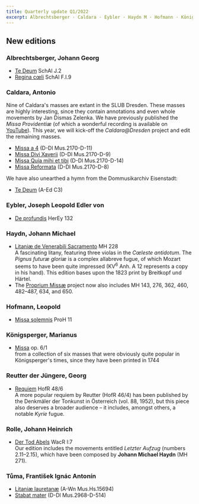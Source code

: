 ```yaml
---
title: Quarterly update Q1/2022
excerpt: Albrechtsberger · Caldara · Eybler · Haydn M · Hofmann · Königsperger · Reutter d.J. · Rolle · Tuma
---
```


## New editions

### Albrechtsberger, Johann Georg

- [Te Deum](/scores/johann-georg-albrechtsberger/#work-schal-j-2) SchAl J.2
- [Regina cœli](/scores/johann-georg-albrechtsberger/#work-schal-f-i-9) SchAl F.I.9


### Caldara, Antonio

Nine of Caldara's masses are extant in the SLUB Dresden. These masses are highly interesting, since they contain annotations and even whole movements by Jan Dismas Zelenka. We have previously published the *Missa Providentiæ* (of which a wonderful recording is available on [YouTube](https://youtu.be/hjeUI_p172Y)). This year, we will kick-off the *Caldara@Dresden* project and edit the remaining masses.

- [Missa a 4](/scores/antonio-caldara/#work-d-dl-mus-2170-d-11) (D-Dl Mus.2170-D-11)
- [Missa Divi Xaverii](/scores/antonio-caldara/#work-d-dl-mus-2170-d-9) (D-Dl Mus.2170-D-9)
- [Missa Quia mihi et tibi](/scores/antonio-caldara/#work-d-dl-mus-2170-d-14) (D-Dl Mus.2170-D-14)
- [Missa Reformata](/scores/antonio-caldara/#work-d-dl-mus-2170-d-8) (D-Dl Mus.2170-D-8)

We have also unearthed a hymn from the Dommusikarchiv Eisenstadt:

- [Te Deum](/scores/antonio-caldara/#work-a-ed-c-3) (A-Ed C3)


### Eybler, Joseph Leopold Edler von

- [De profundis](/scores/joseph-leopold-edler-von-eybler/#work-herey-132) HerEy 132


### Haydn, Johann Michael

- [Litaniæ de Venerabili Sacramento](/scores/johann-michael-haydn/#work-mh-228) MH 228<br/>
  A fascinating litany, featuring three violas in the *Cœleste antidotum*. The *Pignus futuræ gloriæ* is a complex allabreve fugue, of which Mozart seems to have been quite impressed (KV<sup>6</sup> Anh. A 12 represents a copy in his hand). This edition bases upon the 1823 print by Breitkopf und Härtel.
- The [Proprium Missæ](/projects/proprium-missae/) project now also includes MH 143, 276, 362, 460, 482–487, 634, and 650.

### Hofmann, Leopold

- [Missa solemnis](/scores/leopold-hofmann/#work-proh-11) ProH 11


### Königsperger, Marianus

- [Missa](/scores/marianus-koenigsperger/#work-op--6-1) op. 6/1<br/>
  from a collection of six masses that were obviously quite popular in Königsperger's times, since they have been printed in 1744


### Reutter der Jüngere, Georg

- [Requiem](/scores/georg-reutter-der-juengere/#work-hofr-48-6) HofR 48/6<br/>
  A more popular requiem by Reutter (HofR 46/4) has been published by the Denkmäler der Tonkunst in Österreich (vol. 88, 1952), but this piece also deserves a broader audience – it includes, amongst others, a notable *Kyrie* fugue.


### Rolle, Johann Heinrich

- [Der Tod Abels](/scores/johann-heinrich-rolle/#work-wacr-i-7-mh-271) WacR I:7<br/>
  Our edition includes the movements entitled *Letzter Aufzug* (numbers 2.11–2.15), which have been composed by **Johann Michael Haydn** (MH 271).


### Tůma, František Ignác Antonín

- [Litaniæ lauretanæ](/scores/frantisek-ignac-antonin-tuma/#work-a-wn-mus-hs-15694) (A-Wn Mus.Hs.15694)
- [Stabat mater](/scores/frantisek-ignac-antonin-tuma/#work-d-dl-mus-2968-d-514) (D-Dl Mus.2968-D-514)
